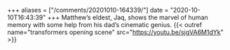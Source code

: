 +++
aliases = ["/comments/20201010-164339/"]
date = "2020-10-10T16:43:39"
+++
Matthew’s eldest, Jaq, shows the marvel of human memory with some help from his dad’s cinematic genius. {{< outref name="transformers opening scene" src="https://youtu.be/sjgVA6M1dYk" >}}

